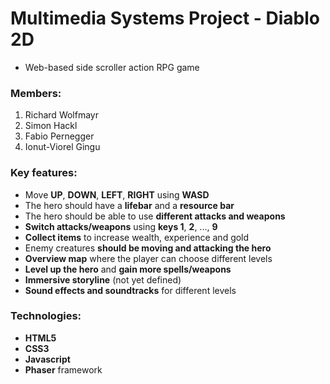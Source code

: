 # Multimedia Systems Project - Diablo 2D #
  - Web-based side scroller action RPG game

### Members: ###
1. Richard   Wolfmayr
2. Simon Hackl
3. Fabio Pernegger
4. Ionut-Viorel Gingu


### Key features: ###
  - Move **UP**, **DOWN**, **LEFT**, **RIGHT** using **WASD**
  - The hero should have a **lifebar** and a **resource bar**
  - The hero should be able to use **different attacks and weapons**
  - **Switch attacks/weapons** using **keys 1**, **2**, ..., **9**
  - **Collect items** to increase wealth, experience and gold
  - Enemy creatures **should be moving and attacking the hero**
  - **Overview map** where the player can choose different levels
  - **Level up the hero** and **gain more spells/weapons**
  - **Immersive storyline** (not yet defined)
  - **Sound effects and soundtracks** for different levels

### Technologies: ###
  - **HTML5**
  - **CSS3**
  - **Javascript**
  - **Phaser** framework
